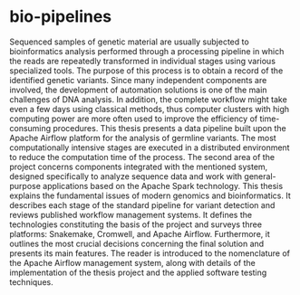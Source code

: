 # bio-pipelines

Sequenced samples of genetic material are usually subjected to bioinformatics analysis performed through a processing pipeline in which the reads are repeatedly transformed in individual stages using various specialized tools. The purpose of this process is to obtain a record of the identified genetic variants. Since many independent components are involved, the development of automation solutions is one of the main challenges of DNA analysis. In addition, the complete workflow might take even a few days using classical methods, thus computer clusters with high computing power are more often used to improve the efficiency of time-consuming procedures. This thesis presents a data pipeline built upon the Apache Airflow platform for the analysis of germline variants. The most computationally intensive stages are executed in a distributed environment to reduce the computation time of the process. The second area of the project concerns components integrated with the mentioned system, designed specifically to analyze sequence data and work with general-purpose applications based on the Apache Spark technology. This thesis explains the fundamental issues of modern genomics and bioinformatics. It describes each stage of the standard pipeline for variant detection and reviews published workflow management systems. It defines the technologies constituting the basis of the project and surveys three platforms: Snakemake, Cromwell, and Apache Airflow. Furthermore, it outlines the most crucial decisions concerning the final solution and presents its main features. The reader is introduced to the nomenclature of the Apache Airflow management system, along with details of the implementation of the thesis project and the applied software testing techniques.


